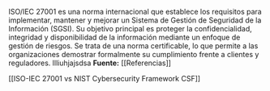 ISO/IEC 27001 es una norma internacional que establece los requisitos para implementar, mantener y mejorar un Sistema de Gestión de Seguridad de la Información (SGSI). Su objetivo principal es proteger la confidencialidad, integridad y disponibilidad de la información mediante un enfoque de gestión de riesgos. Se trata de una norma certificable, lo que permite a las organizaciones demostrar formalmente su cumplimiento frente a clientes y reguladores. llliuhjajsdsa 
**Fuente:** [[Referencias]]

[[ISO-IEC 27001 vs NIST Cybersecurity Framework CSF]]
